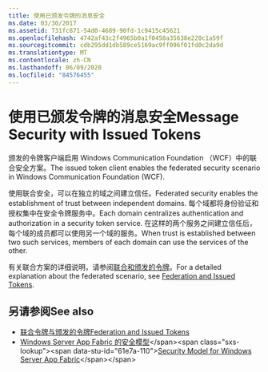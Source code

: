 ```yaml
---
title: 使用已颁发令牌的消息安全
ms.date: 03/30/2017
ms.assetid: 731fc871-54d0-4689-90fd-1c9415c45621
ms.openlocfilehash: 4742af43c2f4965b0a1f0458a35638e220c1a59f
ms.sourcegitcommit: cdb295dd1db589ce5169ac9ff096f01fd0c2da9d
ms.translationtype: MT
ms.contentlocale: zh-CN
ms.lasthandoff: 06/09/2020
ms.locfileid: "84576455"
---
```

# <a name="message-security-with-issued-tokens"></a><span data-ttu-id="61e7a-102">使用已颁发令牌的消息安全</span><span class="sxs-lookup"><span data-stu-id="61e7a-102">Message Security with Issued Tokens</span></span>
<span data-ttu-id="61e7a-103">颁发的令牌客户端启用 Windows Communication Foundation （WCF）中的联合安全方案。</span><span class="sxs-lookup"><span data-stu-id="61e7a-103">The issued token client enables the federated security scenario in Windows Communication Foundation (WCF).</span></span>  
  
 <span data-ttu-id="61e7a-104">使用联合安全，可以在独立的域之间建立信任。</span><span class="sxs-lookup"><span data-stu-id="61e7a-104">Federated security enables the establishment of trust between independent domains.</span></span> <span data-ttu-id="61e7a-105">每个域都将身份验证和授权集中在安全令牌服务中。</span><span class="sxs-lookup"><span data-stu-id="61e7a-105">Each domain centralizes authentication and authorization in a security token service.</span></span> <span data-ttu-id="61e7a-106">在这样的两个服务之间建立信任后，每个域的成员都可以使用另一个域的服务。</span><span class="sxs-lookup"><span data-stu-id="61e7a-106">When trust is established between two such services, members of each domain can use the services of the other.</span></span>  
  
 <span data-ttu-id="61e7a-107">有关联合方案的详细说明，请参阅[联合和颁发的令牌](federation-and-issued-tokens.md)。</span><span class="sxs-lookup"><span data-stu-id="61e7a-107">For a detailed explanation about the federated scenario, see [Federation and Issued Tokens](federation-and-issued-tokens.md).</span></span>  
  
## <a name="see-also"></a><span data-ttu-id="61e7a-108">另请参阅</span><span class="sxs-lookup"><span data-stu-id="61e7a-108">See also</span></span>

- [<span data-ttu-id="61e7a-109">联合令牌与颁发的令牌</span><span class="sxs-lookup"><span data-stu-id="61e7a-109">Federation and Issued Tokens</span></span>](federation-and-issued-tokens.md)
- <span data-ttu-id="61e7a-110">[Windows Server App Fabric 的安全模型](https://docs.microsoft.com/previous-versions/appfabric/ee677202(v=azure.10))</span><span class="sxs-lookup"><span data-stu-id="61e7a-110">[Security Model for Windows Server App Fabric](https://docs.microsoft.com/previous-versions/appfabric/ee677202(v=azure.10))</span></span>

